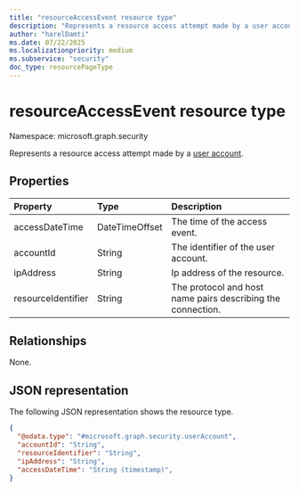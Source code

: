 ```yaml
---
title: "resourceAccessEvent resource type"
description: "Represents a resource access attempt made by a user account."
author: "harelDamti"
ms.date: 07/22/2025
ms.localizationpriority: medium
ms.subservice: "security"
doc_type: resourcePageType
---
```


# resourceAccessEvent resource type

Namespace: microsoft.graph.security

Represents a resource access attempt made by a [user account](./security-useraccount.md).

## Properties

| Property          | Type   | Description                                                            |
|:------------------|:-------|:-----------------------------------------------------------------------|
| accessDateTime        | DateTimeOffset | The time of the access event. |
| accountId      | String | The identifier of the user account.                                |
| ipAddress       | String | Ip address of the resource.   |
| resourceIdentifier     | String | The protocol and host name pairs describing the connection.    |

## Relationships

None.

## JSON representation

The following JSON representation shows the resource type.
<!-- {
  "blockType": "resource",
  "@odata.type": "microsoft.graph.security.userAccount"
}
-->
``` json
{
  "@odata.type": "#microsoft.graph.security.userAccount",
  "accountId": "String",
  "resourceIdentifier": "String",
  "ipAddress": "String",
  "accessDateTime": "String (timestamp)",
}
```
